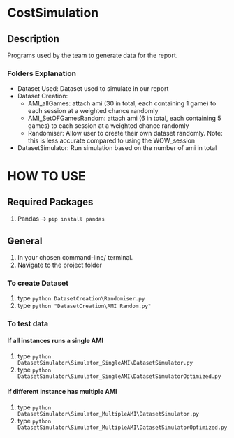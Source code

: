 # CostSimulation

## Description
Programs used by the team to generate data for the report.

### Folders Explanation
- Dataset Used: Dataset used to simulate in our report
- Dataset Creation:
    - AMI_allGames: attach ami (30 in total, each containing 1 game) to each session at a weighted chance randomly
    - AMI_SetOFGamesRandom: attach ami (6 in total, each containing 5 games) to each session at a weighted chance randomly
    - Randomiser: Allow user to create their own dataset randomly. Note: this is less accurate compared to using the WOW_session 
- DatasetSimulator: Run simulation based on the number of ami in total

# HOW TO USE
## Required Packages
1. Pandas -> <code>pip install pandas</code>

## General
1. In your chosen command-line/ terminal.
2. Navigate to the project folder

### To create Dataset
1. type <code>python DatasetCreation\Randomiser.py</code> 
2. type <code>python "DatasetCreation\AMI Random.py"</code>

### To test data
#### If all instances runs a single AMI
1. type <code>python DatasetSimulator\Simulator_SingleAMI\DatasetSimulator.py</code> 
2. type <code>python DatasetSimulator\Simulator_SingleAMI\DatasetSimulatorOptimized.py</code> 

#### If different instance has multiple AMI
1. type <code>python DatasetSimulator\Simulator_MultipleAMI\DatasetSimulator.py</code> 
2. type <code>python DatasetSimulator\Simulator_MultipleAMI\DatasetSimulatorOptimized.py</code> 